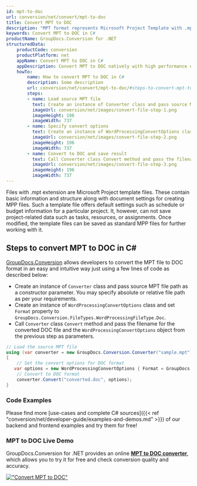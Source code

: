 ```yaml
---
id: mpt-to-doc
url: conversion/net/convert/mpt-to-doc
title: Convert MPT to DOC
description: "MPT format represents Microsoft Project Template with .mpt extension. Learn how to convert MPT to DOC file programmatically in C# language using GroupDocs.Conversion for .NET library."
keywords: Convert MPT to DOC in C#
productName: GroupDocs.Conversion for .NET
structuredData:
    productCode: conversion
    productPlatform: net
    appName: Convert MPT to DOC in C#
    appDescription: Convert MPT to DOC natively with high performance using C# language and server side GroupDocs.Conversion for .NET APIs, without the use of any software like Microsoft or Open Office.
    howTo:
        name: How to convert MPT to DOC in C# 
        description: Some description
        url: conversion/net/convert/mpt-to-doc/#steps-to-convert-mpt-to-doc-in-c
        steps:
        - name: Load source MPT file 
          text: Create an instance of Converter class and pass source MPT file path as a constructor parameter. You may specify absolute or relative file path as per your requirements. 
          imageUrl: conversion/net/images/convert-file-step-1.png
          imageHeight: 196
          imageWidth: 737
        - name: Specify convert options 
          text: Create an instance of WordProcessingConvertOptions class.
          imageUrl: conversion/net/images/convert-file-step-2.png
          imageHeight: 196
          imageWidth: 737
        - name: Convert to DOC and save result 
          text: Call Converter class Convert method and pass the filename for the converted HTML file and the WordProcessingConvertOptions object from the previous step as parameters.
          imageUrl: conversion/net/images/convert-file-step-3.png
          imageHeight: 196
          imageWidth: 737
---
```


Files with .mpt extension are Microsoft Project template files. These contain basic information and structure along with document settings for creating MPP files. Such a template file offers default settings such as schedule or budget information for a particular project. It, however, can not save project-related data such as tasks, resources, or assignments. Once modified, the template files can be saved as standard MPP files for further working with it.

## Steps to convert MPT to DOC in C#

[GroupDocs.Conversion](https://products.groupdocs.com/conversion/net) allows developers to convert the MPT file to DOC format in an easy and intuitive way just using a few lines of code as described below:

* Create an instance of `Converter` class and pass source MPT file path as a constructor parameter. You may specify absolute or relative file path as per your requirements. 
* Create an instance of `WordProcessingConvertOptions` class and set `Format` property to `GroupDocs.Conversion.FileTypes.WordProcessingFileType.Doc`.
* Call `Converter` class `Convert` method and pass the filename for the converted DOC file and the `WordProcessingConvertOptions` object from the previous step as parameters.

```csharp
// Load the source MPT file
using (var converter = new GroupDocs.Conversion.Converter("sample.mpt"))
{
    // Set the convert options for DOC format
   var options = new WordProcessingConvertOptions { Format = GroupDocs.Conversion.FileTypes.WordProcessingFileType.Doc };
    // Convert to DOC format
    converter.Convert("converted.doc", options);
}
```

### Code Examples

Please find more [use-cases and complete C# sources]({{< ref "conversion/net/developer-guide/examples-and-demos.md" >}}) of our backend and frontend examples and try them for free!

### MPT to DOC Live Demo

GroupDocs.Conversion for .NET provides an online [**MPT to DOC converter**](https://products.groupdocs.app/conversion/mpt-to-doc), which allows you to try it for free and check conversion quality and accuracy.

[!["Convert MPT to DOC"](conversion/net/images/convert-to-doc/convert-mpt-to-doc.png)](https://products.groupdocs.app/conversion/mpt-to-doc)